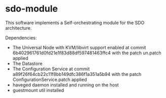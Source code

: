 # sdo-module

This software implements a Self-orchestrating module for the SDO architecture.

Dependencies:

- The Universal Node with KVM/libvirt support enabled at commit 6b402961761d0fd21e1f83d88df597481463ffc4 with the patch un.patch applied
- The Datastore
- The Configuration Service at commit a89f26f64cb22c11f8bb149dfc386f1a351a5b94 with the patch ConfigurationService.patch applied
- haveged daemon installed and running on the host
- guestmount util installed
